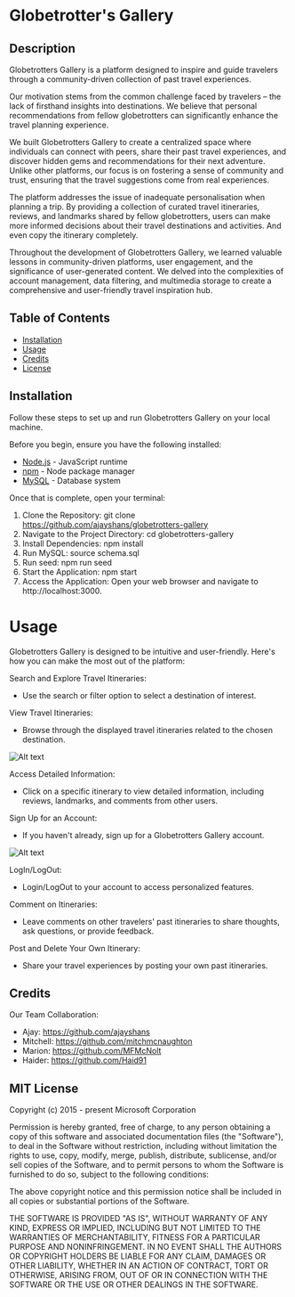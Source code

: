 # Globetrotter's Gallery

## Description

Globetrotters Gallery is a platform designed to inspire and guide travelers through a community-driven collection of past travel experiences.

Our motivation stems from the common challenge faced by travelers – the lack of firsthand insights into destinations. We believe that personal recommendations from fellow globetrotters can significantly enhance the travel planning experience.

We built Globetrotters Gallery to create a centralized space where individuals can connect with peers, share their past travel experiences, and discover hidden gems and recommendations for their next adventure. Unlike other platforms, our focus is on fostering a sense of community and trust, ensuring that the travel suggestions come from real experiences.

The platform addresses the issue of inadequate personalisation when planning a trip. By providing a collection of curated travel itineraries, reviews, and landmarks shared by fellow globetrotters, users can make more informed decisions about their travel destinations and activities. And even copy the itinerary completely.

Throughout the development of Globetrotters Gallery, we learned valuable lessons in community-driven platforms, user engagement, and the significance of user-generated content. We delved into the complexities of account management, data filtering, and multimedia storage to create a comprehensive and user-friendly travel inspiration hub.

## Table of Contents

- [Installation](#installation)
- [Usage](#usage)
- [Credits](#credits)
- [License](#license)

## Installation

Follow these steps to set up and run Globetrotters Gallery on your local machine.

Before you begin, ensure you have the following installed:

- [Node.js](https://nodejs.org/) - JavaScript runtime
- [npm](https://www.npmjs.com/) - Node package manager
- [MySQL](https://www.mysql.com/) - Database system

Once that is complete, open your terminal:

1. Clone the Repository: git clone https://github.com/ajayshans/globetrotters-gallery
2. Navigate to the Project Directory: cd globetrotters-gallery
3. Install Dependencies: npm install
4. Run MySQL: source schema.sql
5. Run seed: npm run seed
6. Start the Application: npm start
7. Access the Application: Open your web browser and navigate to http://localhost:3000.

# Usage

Globetrotters Gallery is designed to be intuitive and user-friendly. Here's how you can make the most out of the platform:

Search and Explore Travel Itineraries:

- Use the search or filter option to select a destination of interest.

View Travel Itineraries:

- Browse through the displayed travel itineraries related to the chosen destination.

![Alt text](<public/images/Screenshot 2023-12-04 at 8.41.07 pm.png>)

Access Detailed Information:

- Click on a specific itinerary to view detailed information, including reviews, landmarks, and comments from other users.

Sign Up for an Account:

- If you haven't already, sign up for a Globetrotters Gallery account.

![Alt text](<public/images/Screenshot 2023-12-04 at 8.41.29 pm.png>)

LogIn/LogOut:

- Login/LogOut to your account to access personalized features.

Comment on Itineraries:

- Leave comments on other travelers' past itineraries to share thoughts, ask questions, or provide feedback.

Post and Delete Your Own Itinerary:

- Share your travel experiences by posting your own past itineraries.

## Credits

Our Team Collaboration:

- Ajay: https://github.com/ajayshans
- Mitchell: https://github.com/mitchmcnaughton
- Marion: https://github.com/MFMcNolt
- Haider: https://github.com/Haid91

## MIT License

Copyright (c) 2015 - present Microsoft Corporation

Permission is hereby granted, free of charge, to any person obtaining a copy
of this software and associated documentation files (the "Software"), to deal
in the Software without restriction, including without limitation the rights
to use, copy, modify, merge, publish, distribute, sublicense, and/or sell
copies of the Software, and to permit persons to whom the Software is
furnished to do so, subject to the following conditions:

The above copyright notice and this permission notice shall be included in all
copies or substantial portions of the Software.

THE SOFTWARE IS PROVIDED "AS IS", WITHOUT WARRANTY OF ANY KIND, EXPRESS OR
IMPLIED, INCLUDING BUT NOT LIMITED TO THE WARRANTIES OF MERCHANTABILITY,
FITNESS FOR A PARTICULAR PURPOSE AND NONINFRINGEMENT. IN NO EVENT SHALL THE
AUTHORS OR COPYRIGHT HOLDERS BE LIABLE FOR ANY CLAIM, DAMAGES OR OTHER
LIABILITY, WHETHER IN AN ACTION OF CONTRACT, TORT OR OTHERWISE, ARISING FROM,
OUT OF OR IN CONNECTION WITH THE SOFTWARE OR THE USE OR OTHER DEALINGS IN THE
SOFTWARE.
